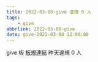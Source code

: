 ```yaml
---
title: 2022-03-08-give 違規 0 人
tags:
    - give
abbrlink: 2022-03-08-give
date: give-2022-03-08 12:00:00
---
```

give 板 [板規連結](https://www.ptt.cc/bbs/give/M.1612495900.A.C32.html)
昨天違規 0 人
